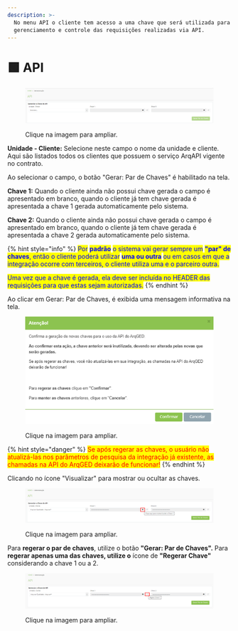 ```yaml
---
description: >-
  No menu API o cliente tem acesso a uma chave que será utilizada para
  gerenciamento e controle das requisições realizadas via API.
---
```


# 🟩 API

<figure><img src="../.gitbook/assets/image.png" alt=""><figcaption><p>Clique na imagem para ampliar.</p></figcaption></figure>

**Unidade - Cliente:** Selecione neste campo o nome da unidade e cliente. Aqui são listados todos os clientes que possuem o serviço ArqAPI vigente no contrato.

Ao selecionar o campo, o botão "Gerar: Par de Chaves" é habilitado na tela.

**Chave 1:** Quando o cliente ainda não possui chave gerada o campo é apresentado em branco, quando o cliente já tem chave gerada é apresentada a chave 1 gerada automaticamente pelo sistema.

**Chave 2:** Quando o cliente ainda não possui chave gerada o campo é apresentado em branco, quando o cliente já tem chave gerada é apresentada a chave 2 gerada automaticamente pelo sistema.

{% hint style="info" %}
<mark style="color:blue;">Por</mark> <mark style="color:blue;"></mark><mark style="color:blue;">**padrão**</mark> <mark style="color:blue;"></mark><mark style="color:blue;">o sistema vai gerar sempre um</mark> <mark style="color:blue;"></mark><mark style="color:blue;">**"par" de chaves**</mark><mark style="color:blue;">, então o cliente poderá utilizar</mark> <mark style="color:blue;"></mark><mark style="color:blue;">**uma ou outra**</mark> <mark style="color:blue;"></mark><mark style="color:blue;">ou em casos em que a integração ocorre com terceiros, o cliente utiliza uma e o parceiro outra.</mark>

<mark style="color:blue;">Uma vez que a chave é gerada, ela deve ser incluída no HEADER das requisições para que estas sejam autorizadas.</mark>
{% endhint %}

Ao clicar em Gerar: Par de Chaves, é exibida uma mensagem informativa na tela.

<figure><img src="../.gitbook/assets/image (1).png" alt=""><figcaption><p>Clique na imagem para ampliar.</p></figcaption></figure>

{% hint style="danger" %}
<mark style="color:red;">Se após regerar as chaves, o usuário não atualizá-las nos parâmetros de pesquisa da integração já existente, as chamadas na API do ArqGED deixarão de funcionar!</mark>
{% endhint %}

Clicando no ícone "Visualizar" para mostrar ou ocultar as chaves.

<figure><img src="../.gitbook/assets/image (2).png" alt=""><figcaption><p>Clique na imagem para ampliar.</p></figcaption></figure>

Para **regerar o par de chaves**, utilize o botão **"Gerar: Par de Chaves".** Para **regerar apenas uma das chaves, utilize o** ícone de **"Regerar Chave"** considerando a chave 1 ou a 2.

<figure><img src="../.gitbook/assets/image (3).png" alt=""><figcaption><p>Clique na imagem para ampliar.</p></figcaption></figure>

